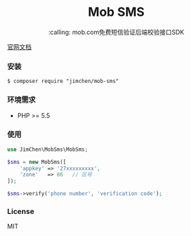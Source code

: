 <h1 align="center">Mob SMS</h1>

<p align="center">:calling: mob.com免费短信验证后端校验接口SDK</p>

[官网文档](http://sms.mob.com/)

### 安装

`$ composer require "jimchen/mob-sms"`

### 环境需求

- PHP >= 5.5

### 使用

```php
use JimChen\MobSms\MobSms;

$sms = new MobSms([
    'appkey' => '27xxxxxxxxx',
    'zone'   => 86   // 区号
]);

$sms->verify('phone number', 'verification code');
```

### License
MIT
